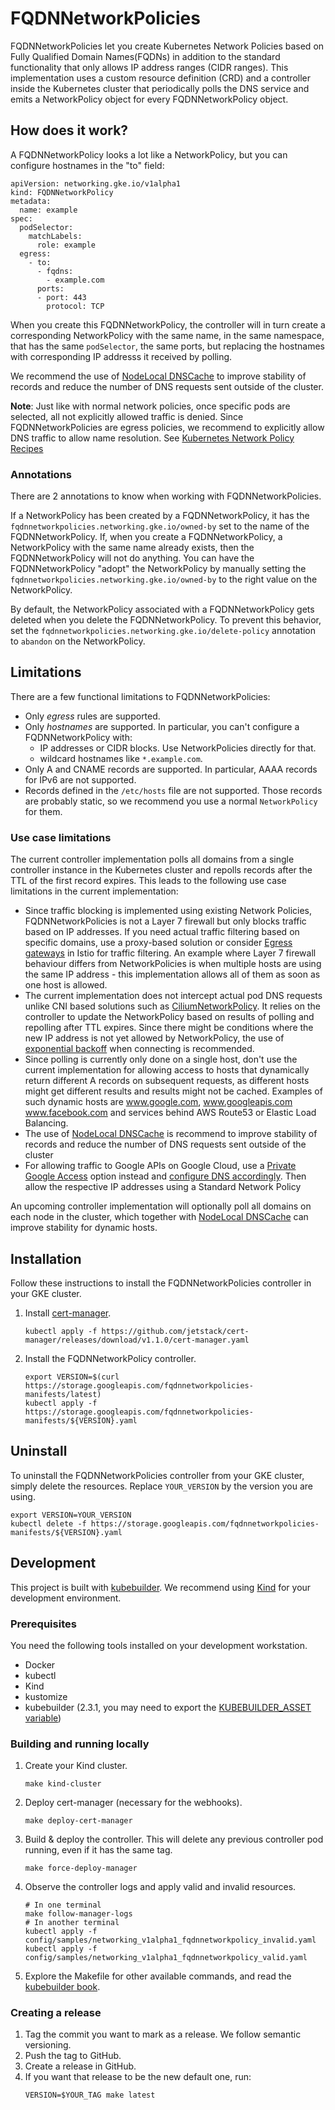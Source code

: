 # FQDNNetworkPolicies

FQDNNetworkPolicies let you create Kubernetes Network Policies based on Fully
Qualified Domain Names(FQDNs) in addition to the standard functionality that
only allows IP address ranges (CIDR ranges). This implementation uses a custom
resource definition (CRD) and a controller inside the Kubernetes cluster that
periodically polls the DNS service and emits a NetworkPolicy object for every FQDNNetworkPolicy
object. 

## How does it work?

A FQDNNetworkPolicy looks a lot like a NetworkPolicy, but you can configure hostnames
in the "to" field:

```
apiVersion: networking.gke.io/v1alpha1
kind: FQDNNetworkPolicy
metadata:
  name: example
spec:
  podSelector:
    matchLabels:
      role: example
  egress:
    - to:
      - fqdns:
        - example.com
      ports:
      - port: 443
        protocol: TCP
```

When you create this FQDNNetworkPolicy, the controller will in turn create a corresponding NetworkPolicy with
the same name, in the same namespace, that has the same `podSelector`, the same ports, but replacing
the hostnames with corresponding IP addresss it received by polling.

We recommend the use of [NodeLocal DNSCache](https://kubernetes.io/docs/tasks/administer-cluster/nodelocaldns/) to improve stability of records and reduce the number of DNS requests sent outside of the cluster.

**Note**: Just like with normal network policies, once specific pods are selected,
   all not explicitly allowed traffic is denied. Since FQDNNetworkPolicies are
   egress policies, we recommend to explicitly allow DNS traffic to allow name
   resolution. See
   [Kubernetes Network Policy Recipes](https://github.com/ahmetb/kubernetes-network-policy-recipes/blob/master/11-deny-egress-traffic-from-an-application.md#allowing-dns-traffic)

### Annotations

There are 2 annotations to know when working with FQDNNetworkPolicies.

If a NetworkPolicy has been created by a FQDNNetworkPolicy, it has the `fqdnnetworkpolicies.networking.gke.io/owned-by`
set to the name of the FQDNNetworkPolicy. If, when you create a FQDNNetworkPolicy, a NetworkPolicy with the same name
already exists, then the FQDNNetworkPolicy will not do anything. You can have the FQDNNetworkPolicy "adopt" the
NetworkPolicy by manually setting the `fqdnnetworkpolicies.networking.gke.io/owned-by` to the right value on the
NetworkPolicy.

By default, the NetworkPolicy associated with a FQDNNetworkPolicy gets deleted when you delete the FQDNNetworkPolicy.
To prevent this behavior, set the `fqdnnetworkpolicies.networking.gke.io/delete-policy` annotation to `abandon` on the
NetworkPolicy.

## Limitations

There are a few functional limitations to FQDNNetworkPolicies:

* Only *egress* rules are supported.
* Only *hostnames* are supported. In particular, you can't configure a FQDNNetworkPolicy with:
  * IP addresses or CIDR blocks. Use NetworkPolicies directly for that.
  * wildcard hostnames like `*.example.com`.
* Only A and CNAME records are supported. In particular, AAAA records for IPv6 are not supported.
* Records defined in the `/etc/hosts` file are not supported. Those records are probably static, so we recommend you use
  a normal `NetworkPolicy` for them.

### Use case limitations

The current controller implementation polls all domains from a single controller
instance in the Kubernetes cluster and repolls records after the TTL of the
first record expires. This leads to the following use case limitations in the
current implementation:

-  Since traffic blocking is implemented using existing Network Policies,
   FQDNNetworkPolicies is not a Layer 7 firewall but only blocks traffic based
   on IP addresses. If you need actual traffic filtering based on specific
   domains, use a proxy-based solution or consider
   [Egress gateways](https://istio.io/latest/docs/tasks/traffic-management/egress/egress-gateway/)
   in Istio for traffic filtering. An example where Layer 7 firewall behaviour
   differs from NetworkPolicies is when multiple hosts are using the same IP
   address - this implementation allows all of them as soon as one host is allowed.
-  The current implementation does not intercept actual pod DNS requests
   unlike CNI based solutions such as
   [CiliumNetworkPolicy](https://docs.cilium.io/en/v1.9/concepts/kubernetes/policy/#ciliumnetworkpolicy).
   It relies on the controller to update the NetworkPolicy based on results of
   polling and repolling after TTL expires. Since there might be conditions where the new IP address is not yet allowed by NetworkPolicy, the use of  [exponential backoff](https://en.wikipedia.org/wiki/Exponential_backoff) when connecting is recommended.
-  Since polling is currently only done on a single host, don't use the
   current implementation for allowing access to hosts that dynamically return
   different A records on subsequent requests, as different hosts might get
   different results and results might not be cached. Examples of such dynamic
   hosts are www.google.com, www.googleapis.com www.facebook.com and services
   behind AWS Route53 or Elastic Load Balancing. 
-  The use of
   [NodeLocal DNSCache](https://kubernetes.io/docs/tasks/administer-cluster/nodelocaldns/)
   is recommend to improve stability of records and reduce the number of DNS
   requests sent outside of the cluster 
-  For allowing traffic to Google APIs on Google Cloud, use a
   [Private Google Access](https://cloud.google.com/vpc/docs/configure-private-google-access)
   option instead and
   [configure DNS accordingly](https://cloud.google.com/vpc/docs/configure-private-google-access#config-domain).
   Then allow the respective IP addresses using a Standard Network Policy

An upcoming controller implementation will optionally poll all domains on each
node in the cluster, which together with
[NodeLocal DNSCache](https://kubernetes.io/docs/tasks/administer-cluster/nodelocaldns/)
can improve stability for dynamic hosts.

## Installation

Follow these instructions to install the FQDNNetworkPolicies controller in your GKE cluster.

1. Install [cert-manager](https://cert-manager.io/docs/installation/kubernetes/).

   ```
   kubectl apply -f https://github.com/jetstack/cert-manager/releases/download/v1.1.0/cert-manager.yaml
   ```

1. Install the FQDNNetworkPolicy controller.

   ```
   export VERSION=$(curl https://storage.googleapis.com/fqdnnetworkpolicies-manifests/latest)
   kubectl apply -f https://storage.googleapis.com/fqdnnetworkpolicies-manifests/${VERSION}.yaml
   ```

## Uninstall

To uninstall the FQDNNetworkPolicies controller from your GKE cluster, simply delete the resources.
Replace `YOUR_VERSION` by the version you are using.

```
export VERSION=YOUR_VERSION
kubectl delete -f https://storage.googleapis.com/fqdnnetworkpolicies-manifests/${VERSION}.yaml
```

## Development

This project is built with [kubebuilder](https://book.kubebuilder.io/introduction.html).
We recommend using [Kind](https://kind.sigs.k8s.io/docs/user/quick-start/) for your development environment.

### Prerequisites
You need the following tools installed on your development workstation.
* Docker
* kubectl
* Kind
* kustomize
* kubebuilder (2.3.1, you may need to export the [KUBEBUILDER_ASSET variable](https://book.kubebuilder.io/quick-start.html))

### Building and running locally

1. Create your Kind cluster.

    ```
    make kind-cluster
    ```

1. Deploy cert-manager (necessary for the webhooks).

   ```
   make deploy-cert-manager
   ```

1. Build & deploy the controller. This will delete any previous controller pod running, even if it has the same tag.

   ```
   make force-deploy-manager
   ```

1. Observe the controller logs and apply valid and invalid resources.

   ```
   # In one terminal
   make follow-manager-logs
   # In another terminal
   kubectl apply -f config/samples/networking_v1alpha1_fqdnnetworkpolicy_invalid.yaml
   kubectl apply -f config/samples/networking_v1alpha1_fqdnnetworkpolicy_valid.yaml
   ```

1. Explore the Makefile for other available commands, and read the [kubebuilder book](https://book.kubebuilder.io/introduction.html).

### Creating a release

1. Tag the commit you want to mark as a release. We follow semantic versioning.
1. Push the tag to GitHub.
1. Create a release in GitHub.
1. If you want that release to be the new default one, run:
   ```
   VERSION=$YOUR_TAG make latest
   ```